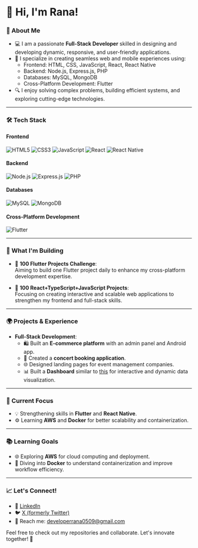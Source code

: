 # 👋 Hi, I'm Rana!

### 🌟 About Me
- 💻 I am a passionate **Full-Stack Developer** skilled in designing and developing dynamic, responsive, and user-friendly applications.  
- 🚀 I specialize in creating seamless web and mobile experiences using:
  - Frontend: HTML, CSS, JavaScript, React, React Native  
  - Backend: Node.js, Express.js, PHP  
  - Databases: MySQL, MongoDB  
  - Cross-Platform Development: Flutter  
- 🔍 I enjoy solving complex problems, building efficient systems, and exploring cutting-edge technologies.

---

### 🛠️ Tech Stack
#### Frontend
![HTML5](https://img.shields.io/badge/-HTML5-E34F26?style=flat&logo=html5&logoColor=white)
![CSS3](https://img.shields.io/badge/-CSS3-1572B6?style=flat&logo=css3&logoColor=white)
![JavaScript](https://img.shields.io/badge/-JavaScript-F7DF1E?style=flat&logo=javascript&logoColor=black)
![React](https://img.shields.io/badge/-React-61DAFB?style=flat&logo=react&logoColor=black)
![React Native](https://img.shields.io/badge/-React%20Native-61DAFB?style=flat&logo=react&logoColor=black)

#### Backend
![Node.js](https://img.shields.io/badge/-Node.js-339933?style=flat&logo=node.js&logoColor=white)
![Express.js](https://img.shields.io/badge/-Express.js-000000?style=flat&logo=express&logoColor=white)
![PHP](https://img.shields.io/badge/-PHP-777BB4?style=flat&logo=php&logoColor=white)

#### Databases
![MySQL](https://img.shields.io/badge/-MySQL-4479A1?style=flat&logo=mysql&logoColor=white)
![MongoDB](https://img.shields.io/badge/-MongoDB-47A248?style=flat&logo=mongodb&logoColor=white)

#### Cross-Platform Development
![Flutter](https://img.shields.io/badge/-Flutter-02569B?style=flat&logo=flutter&logoColor=white)

---

### 🔨 What I'm Building
- 🚀 **100 Flutter Projects Challenge**:  
  Aiming to build one Flutter project daily to enhance my cross-platform development expertise.  

- 🌟 **100 React+TypeScript+JavaScript Projects**:  
  Focusing on creating interactive and scalable web applications to strengthen my frontend and full-stack skills.  

---

### 🌍 Projects & Experience
- **Full-Stack Development**:
  - 🛍️ Built an **E-commerce platform** with an admin panel and Android app.
  - 🎵 Created a **concert booking application**.
  - 🌐 Designed landing pages for event management companies.
  - 📊 Built a **Dashboard** similar to [this](https://dashstack-react.netlify.app/) for interactive and dynamic data visualization.

---

### 🎯 Current Focus
- 💡 Strengthening skills in **Flutter** and **React Native**.
- ⚙️ Learning **AWS** and **Docker** for better scalability and containerization.

---

### 📚 Learning Goals
- 🌐 Exploring **AWS** for cloud computing and deployment.
- 🐳 Diving into **Docker** to understand containerization and improve workflow efficiency.

---

### 📈 Let's Connect! 
- 💼 [LinkedIn](https://www.linkedin.com/in/rana-yograj-b90111228/)  
- 🐦 [X (formerly Twitter)](https://x.com/ranaDeve0)  
- 📧 Reach me: developerrana0509@gmail.com  

Feel free to check out my repositories and collaborate. Let's innovate together! 🚀
